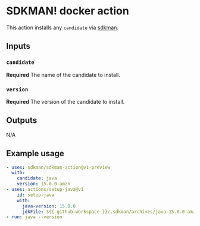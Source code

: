 # SDKMAN! docker action

This action installs any `candidate` via [sdkman](https://sdkman.io/).

## Inputs

### `candidate`

**Required** The name of the candidate to install.

### `version`

**Required** The version of the candidate to install.

## Outputs

N/A

## Example usage

```yaml
- uses: sdkman/sdkman-action@v1-preview
  with:
    candidate: java
    version: 15.0.0-amzn
- uses: actions/setup-java@v1
    id: setup-java
    with:
      java-version: 15.0.0
      jdkFile: ${{ github.workspace }}/.sdkman/archives/java-15.0.0-amzn.zip
- run: java --version
```

